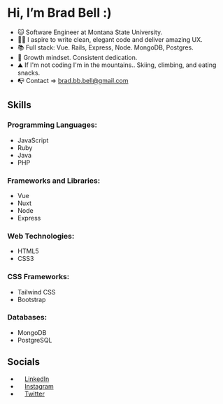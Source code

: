 # Hi, I’m Brad Bell :)
- 🐱 Software Engineer at Montana State University.
- ✍🏼 I aspire to write clean, elegant code and deliver amazing UX.
- 📚 Full stack: Vue. Rails, Express, Node. MongoDB, Postgres.
- 🌱 Growth mindset. Consistent dedication.
- ⛰️ If I'm not coding I'm in the mountains.. Skiing, climbing, and eating snacks.
- 📭 Contact => brad.bb.bell@gmail.com

## Skills

### Programming Languages: ###
- JavaScript
- Ruby
- Java
- PHP
### Frameworks and Libraries: ###
- Vue
- Nuxt
- Node
- Express
### Web Technologies: ###
- HTML5
- CSS3
### CSS Frameworks: ###
- Tailwind CSS
- Bootstrap
### Databases: ###
- MongoDB
- PostgreSQL

## Socials

- <img src="https://raw.githubusercontent.com/danielcranney/readme-generator/main/public/icons/socials/linkedin.svg" width="12" height="12" /> [LinkedIn](https://www.linkedin.com/in/brad-bb-bell)
- <img src="https://raw.githubusercontent.com/danielcranney/readme-generator/main/public/icons/socials/instagram.svg" width="12" height="12" /> [Instagram](http://www.instagram.com/ballinbu)
- <img src="https://raw.githubusercontent.com/danielcranney/readme-generator/main/public/icons/socials/twitter.svg" width="12" height="12" /> [Twitter](https://www.twitter.com/dadmodebb)
